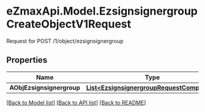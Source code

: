 # eZmaxApi.Model.EzsignsignergroupCreateObjectV1Request
Request for POST /1/object/ezsignsignergroup

## Properties

Name | Type | Description | Notes
------------ | ------------- | ------------- | -------------
**AObjEzsignsignergroup** | [**List&lt;EzsignsignergroupRequestCompound&gt;**](EzsignsignergroupRequestCompound.md) |  | 

[[Back to Model list]](../README.md#documentation-for-models) [[Back to API list]](../README.md#documentation-for-api-endpoints) [[Back to README]](../README.md)

